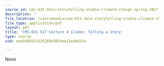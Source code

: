 ```yaml
---
course_id: cms-631-data-storytelling-studio-climate-change-spring-2017
description: ''
file_location: /coursemedia/cms-631-data-storytelling-studio-climate-change-spring-2017/aee5668513535269b48f4aa12eabd2cb_MITCMS_631s17_lec4_story.pdf
file_type: application/pdf
layout: pdf
title: 'CMS.631 S17 Lecture 4 slides: Telling a Story'
type: course
uid: aee5668513535269b48f4aa12eabd2cb

---
```

None